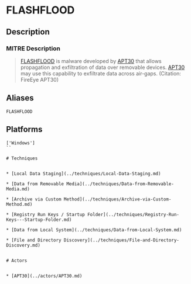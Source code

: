 
# FLASHFLOOD

## Description

### MITRE Description

> [FLASHFLOOD](https://attack.mitre.org/software/S0036) is malware developed by [APT30](https://attack.mitre.org/groups/G0013) that allows propagation and exfiltration of data over removable devices. [APT30](https://attack.mitre.org/groups/G0013) may use this capability to exfiltrate data across air-gaps. (Citation: FireEye APT30)

## Aliases

```
FLASHFLOOD
```

## Platforms

```
['Windows']
``

# Techniques


* [Local Data Staging](../techniques/Local-Data-Staging.md)

* [Data from Removable Media](../techniques/Data-from-Removable-Media.md)
    
* [Archive via Custom Method](../techniques/Archive-via-Custom-Method.md)
    
* [Registry Run Keys / Startup Folder](../techniques/Registry-Run-Keys---Startup-Folder.md)
    
* [Data from Local System](../techniques/Data-from-Local-System.md)
    
* [File and Directory Discovery](../techniques/File-and-Directory-Discovery.md)
    

# Actors


* [APT30](../actors/APT30.md)

